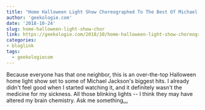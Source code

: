 ```yaml
---
title: "Home Halloween Light Show Choreographed To The Best Of Michael Jackson"
author: 'geekologie.com'
date: '2018-10-24'
slug: home-halloween-light-show-chor
link: https://geekologie.com/2018/10/home-halloween-light-show-choreographed.php
categories:
- bloglink
tags:
  - geekologiecom
---
```


Because everyone has that one neighbor, this is an over-the-top Halloween home light show set to some of Michael Jackson's biggest hits. I already didn't feel good when I started watching it, and it definitely wasn't the medicine for my sickness. All those blinking lights -- I think they may have altered my brain chemistry. Ask me something[... <i class="fas fa-external-link-alt"></i>](https://geekologie.com/2018/10/home-halloween-light-show-choreographed.php)

